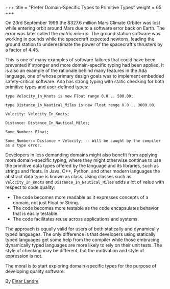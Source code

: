 +++
title = "Prefer Domain-Specific Types to Primitive Types"
weight = 65
+++

On 23rd September 1999 the $327.6 million Mars Climate Orbiter was lost while entering orbit around Mars due to a software error back on Earth. The error was later called the *metric mix-up*. The ground station software was working in pounds while the spacecraft expected newtons, leading the ground station to underestimate the power of the spacecraft's thrusters by a factor of 4.45.

This is one of many examples of software failures that could have been prevented if stronger and more domain-specific typing had been applied. It is also an example of the rationale behind many features in the Ada language, one of whose primary design goals was to implement embedded safety-critical software. Ada has strong typing with static checking for both primitive types and user-defined types:

```
type Velocity_In_Knots is new Float range 0.0 .. 500.00;

type Distance_In_Nautical_Miles is new Float range 0.0 .. 3000.00;

Velocity: Velocity_In_Knots;

Distance: Distance_In_Nautical_Miles;

Some_Number: Float;

Some_Number:= Distance + Velocity; -- Will be caught by the compiler as a type error.
```

Developers in less demanding domains might also benefit from applying more domain-specific typing, where they might otherwise continue to use the primitive data types offered by the language and its libraries, such as strings and floats. In Java, C++, Python, and other modern languages the abstract data type is known as class. Using classes such as `Velocity_In_Knots` and `Distance_In_Nautical_Miles` adds a lot of value with respect to code quality:

- The code becomes more readable as it expresses concepts of a domain, not just Float or String.
- The code becomes more testable as the code encapsulates behavior that is easily testable.
- The code facilitates reuse across applications and systems.

The approach is equally valid for users of both statically and dynamically typed languages. The only difference is that developers using statically typed languages get some help from the compiler while those embracing dynamically typed languages are more likely to rely on their unit tests. The style of checking may be different, but the motivation and style of expression is not.

The moral is to start exploring domain-specific types for the purpose of developing quality software.

By [Einar Landre](http://programmer.97things.oreilly.com/wiki/index.php/Einar_Landre)
